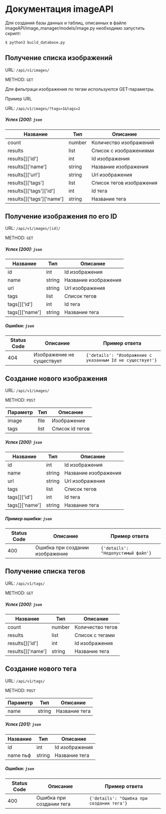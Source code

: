 # Документация imageAPI

Для создания базы данных и таблиц, описанных в файле imageAPI/image_manager/models/image.py необходимо запустить скрипт:

``` bash
$ python3 build_database.py
```

## Получение списка изображений

URL: `/api/v1/images/`

METHOD: `GET`

Для фильтраци изображения по тегам используются GET-параметры. 

Пример URL

URL: `/api/v1/images/?tags=1&tags=2`

##### Успех [200]: `json`
| Название | Тип | Описание |
| ------ | ------ | ------ |
| count | number | Количество изображений |
| results | list | Список с изображениями |
| results[]['id'] | int | Id изображения |
| results[]['name'] | string | Название изображения |
| results[]['url'] | string | Url изображения |
| results[]['tags'] | list | Список тегов изображения |
| results[]['tags']['id'] | int | Id тега |
| results[]['tags']['name'] | string | Название тега |

## Получение изображения по его ID

URL: `/api/v1/images/[id]/`

METHOD: `GET`

##### Успех [200]: `json`
| Название | Тип | Описание |
| ------ | ------ | ------ |
| id | int | Id изображения |
| name | string | Название изображения |
| url | string | Url изображения |
| tags | list | Список тегов |
| tags[]['id'] | int | Id тега |
| tags[]['name'] | string | Название тега |

##### Ошибки: `json`
| Status Code | Описание | Пример ответа |
| ------ | ------ | ------ |
| 404 | Изображение не существует | ```{'details': "Изображение с указанным Id не существует'}``` |


## Создание нового изображения

URL: `/api/v1/images/`

METHOD: `POST`

| Параметр | Тип | Описание |
| ------ | ------ | ------ |
| image | file | Изображение |
| tags | list | Список id тегов |

##### Успех [200]: `json`
| Название | Тип | Описание |
| ------ | ------ | ------ |
| id | int | Id изображения |
| name | string | Название изображения |
| url | string | Url изображения |
| tags | list | Список тегов |
| tags[]['id'] | int | Id тега |
| tags[]['name'] | string | Название тега |

##### Пример ошибки: `json`
| Status Code | Описание | Пример ответа |
| ------ | ------ | ------ |
| 400 | Ошибка при создании изображение | ```{'details': "Недопустимый файл'}``` |

## Получение списка тегов

URL: `/api/v1/tags/`

METHOD: `GET`

##### Успех [200]: `json`
| Название | Тип | Описание |
| ------ | ------ | ------ |
| count | number | Количество тегов |
| results | list | Список с тегами |
| results[]['id'] | int | Id изображения |
| results[]['name'] | string | Название тега |


## Создание нового тега

URL: `/api/v1/tags/`

METHOD: `POST`

| Параметр | Тип | Описание |
| ------ | ------ | ------ |
| name | string | Название тега |

##### Успех [201]: `json`
| Название | Тип | Описание |
| ------ | ------ | ------ |
| id | int | Id изображения |
| name пьф| string | Название тега |

##### Ошибки: `json`
| Status Code | Описание | Пример ответа |
| ------ | ------ | ------ |
| 400 | Ошибка при создании тега | ```{'details': "Ошибка при создании тега'}``` |
